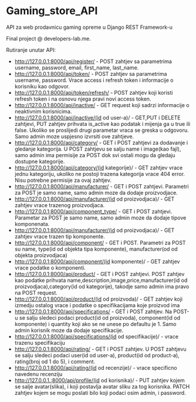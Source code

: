 # Gaming_store_API

API za web prodavnicu gaming opreme u Django REST Framework-u

Final project @ developers-lab.me.

Rutiranje unutar API:
- http://127.0.0.1:8000/api/register/ - POST zahtjev sa parametrima username, password, email, first_name, last_name.
- http://127.0.0.1:8000/api/token/ - POST zahtjev sa parametrima username, password. Vrace access i refresh token i informacije o korisniku kao odgovor.
- http://127.0.0.1:8000/api/token/refresh/ - POST zahtjev koji koristi refresh token i na osnovu njega pravi novi access token. 
- http://127.0.0.1:8000/api/inactive/ - GET request koji sadrzi informacije o neaktivnim korisnicima.
- http://127.0.0.1:8000/api/inactive/(id od user-a)/ - GET,PUT i DELETE zahtjevi, PUT zahtjev prihvata is_active kao podatak i mijenja ga u true ili false. Ukoliko se proslijedi drugi parametar vraca se greska u odgovoru. Samo admin moze uspjesno izvrsiti ove zahtjeve.
- http://127.0.0.1:8000/api/category/ - GET i POST zahtjevi za dodavanje i gledanje kategorija. U POST zahtjevu se salju name i image(kao fajl), samo admin ima permisije za POST dok svi ostali mogu da gledaju dostupne kategorije.
- http://127.0.0.1:8000/api/category/(id kategorije)/ - GET zahtjev vrace jednu kategoriju, ukoliko ne postoji trazena kategorija vrace 404 error. Nisu potrebne permisije za ovaj zahtjev.
- http://127.0.0.1:8000/api/manufacturer/ - GET i POST zahtjevi. Parametri za POST je samo name, samo admin moze da dodaje proizvodjace.
- http://127.0.0.1:8000/api/manufacturer/(id od proizvodjaca)/ - GET zahtjev vrace trazenog proizvodjaca.
- http://127.0.0.1:8000/api/component_type/ - GET i POST zahtjevi. Parametar za POST je samo name, samo admin moze da dodaje tipove komponenata.
- http://127.0.0.1:8000/api/manufacturer/(id od proizvodjaca)/ - GET zahtjev vrace trazen tip komponente.
- http://127.0.0.1:8000/api/component/ - GET i POST. Parametri za POST su name, type(id od objekta tipa komponente), manufacturer(od od objekta proizvodjaca)
- http://127.0.0.1:8000/api/component/(id komponente)/ - GET zahtjev vrace podatke o komponenti.
- http://127.0.0.1:8000/api/product/ - GET i POST zahtjevi. POST zahtjev kao podatke prihvata name,description,image,price,manufacturer(id od proizvodjaca),category(id od kategorije), takodje samo admin ima pravo na POST request.
- http://127.0.0.1:8000/api/product/(id od proizvoda)/ - GET zahtjev koji izmedju ostalog vrace i podatke o specifikacijama koje proizvod ima
- http://127.0.0.1:8000/api/specifications/ - GET i POST zahtjev. Na POST-u se salju sledeci podaci product(id od proizvoda), component(id od komponente) i quantity koji ako se ne unese po defaultu je 1. Samo admin korisnik moze da dodaje specifikacije.
- http://127.0.0.1:8000/api/specifications/(id od specifikacije)/ - vrace trazenu specifikaciju
- http://127.0.0.1:8000/api/rating/ - GET i POST zahtjev. U POST zahtjevu se salju sledeci podaci user(id od user-a), product(id od product-a), rating(broj od 1 do 5), i comment.
- http://127.0.0.1:8000/api/rating/(id od recenzije)/ - vrace specificno navedenu recenziju
- http://127.0.0.1.:8000/api/profile/(id od korisnika)/ - PUT zahtjev kojem se salje avatar(slika), i koji postavlja avatar sliku za tog korisnika. PATCH zahtjev kojem se mogu poslati bilo koji podaci osim admin, i password.